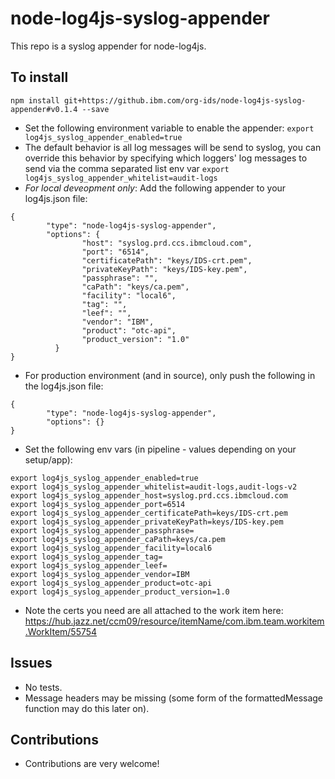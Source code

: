# node-log4js-syslog-appender
This repo is a syslog appender for node-log4js.

## To install
`npm install git+https://github.ibm.com/org-ids/node-log4js-syslog-appender#v0.1.4 --save`
- Set the following environment variable to enable the appender: `export log4js_syslog_appender_enabled=true`
- The default behavior is all log messages will be send to syslog, you can override this behavior by
specifying which loggers' log messages to send via the comma separated list env var `export log4js_syslog_appender_whitelist=audit-logs`
- *For local deveopment only*: Add the following appender to your log4js.json file:
```
{
        "type": "node-log4js-syslog-appender",
        "options": {
                "host": "syslog.prd.ccs.ibmcloud.com",
                "port": "6514",
                "certificatePath": "keys/IDS-crt.pem",
                "privateKeyPath": "keys/IDS-key.pem",
                "passphrase": "",
                "caPath": "keys/ca.pem",
                "facility": "local6",
                "tag": "",
                "leef": "",
                "vendor": "IBM",
                "product": "otc-api",
                "product_version": "1.0"
          }
}
```
- For production environment (and in source), only push the following in the log4js.json file:
```
{
        "type": "node-log4js-syslog-appender",
        "options": {}
}
```
- Set the following env vars (in pipeline - values depending on your setup/app):
```
export log4js_syslog_appender_enabled=true
export log4js_syslog_appender_whitelist=audit-logs,audit-logs-v2
export log4js_syslog_appender_host=syslog.prd.ccs.ibmcloud.com
export log4js_syslog_appender_port=6514
export log4js_syslog_appender_certificatePath=keys/IDS-crt.pem
export log4js_syslog_appender_privateKeyPath=keys/IDS-key.pem
export log4js_syslog_appender_passphrase=
export log4js_syslog_appender_caPath=keys/ca.pem
export log4js_syslog_appender_facility=local6
export log4js_syslog_appender_tag=
export log4js_syslog_appender_leef=
export log4js_syslog_appender_vendor=IBM
export log4js_syslog_appender_product=otc-api
export log4js_syslog_appender_product_version=1.0
```
- Note the certs you need are all attached to the work item here: https://hub.jazz.net/ccm09/resource/itemName/com.ibm.team.workitem.WorkItem/55754

## Issues
- No tests.
- Message headers may be missing (some form of the formattedMessage function may do this later on).

## Contributions
- Contributions are very welcome!
